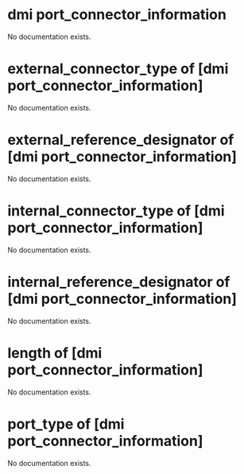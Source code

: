 # dmi port_connector_information

No documentation exists.

# external_connector_type of [dmi port_connector_information]

No documentation exists.

# external_reference_designator of [dmi port_connector_information]

No documentation exists.

# internal_connector_type of [dmi port_connector_information]

No documentation exists.

# internal_reference_designator of [dmi port_connector_information]

No documentation exists.

# length of [dmi port_connector_information]

No documentation exists.

# port_type of [dmi port_connector_information]

No documentation exists.
